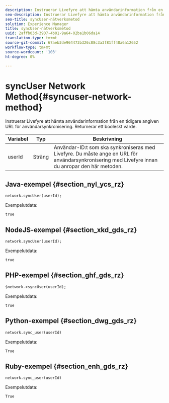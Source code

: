 ```yaml
---
description: Instruerar Livefyre att hämta användarinformation från en tidigare angiven URL för användarsynkronisering. Returnerar ett booleskt värde.
seo-description: Instruerar Livefyre att hämta användarinformation från en tidigare angiven URL för användarsynkronisering. Returnerar ett booleskt värde.
seo-title: syncUser-nätverksmetod
solution: Experience Manager
title: syncUser-nätverksmetod
uuid: 2affb03d-3907-4b01-9a64-02ba1b06da14
translation-type: tm+mt
source-git-commit: 67aeb3de964473b326c88c3a3f81ff48a6a12652
workflow-type: tm+mt
source-wordcount: '103'
ht-degree: 0%

---
```



# syncUser Network Method{#syncuser-network-method}

Instruerar Livefyre att hämta användarinformation från en tidigare angiven URL för användarsynkronisering. Returnerar ett booleskt värde.

| Variabel | Typ | Beskrivning |
|--- |--- |--- |
| userId | Sträng | Användar-ID:t som ska synkroniseras med Livefyre. Du måste ange en URL för användarsynkronisering med Livefyre innan du anropar den här metoden. |

## Java-exempel {#section_nyl_ycs_rz}

```
network.syncUser(userId); 
```

Exempelutdata:

```
true
```

## NodeJS-exempel {#section_xkd_gds_rz}

```
network.syncUser(userId); 
```

Exempelutdata:

```
true
```

## PHP-exempel {#section_ghf_gds_rz}

```
$network->syncUser(userId); 
```

Exempelutdata:

```
true
```

## Python-exempel {#section_dwg_gds_rz}

```
network.sync_user(userId) 
```

Exempelutdata:

```
True
```

## Ruby-exempel {#section_enh_gds_rz}

```
network.sync_user(userId) 
```

Exempelutdata:

```
True
```
